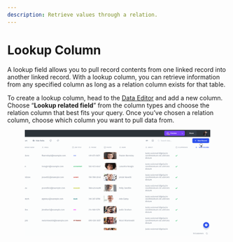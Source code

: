 ```yaml
---
description: Retrieve values through a relation.
---
```


# Lookup Column

A lookup field allows you to pull record contents from one linked record into another linked record. With a lookup column, you can retrieve information from any specified column as long as a relation column exists for that table.

To create a lookup column, head to the [Data Editor](./) and add a new column. Choose “**Lookup related field**” from the column types and choose the relation column that best fits your query. Once you’ve chosen a relation column, choose which column you want to pull data from.

<figure><img src="../../.gitbook/assets/lookup (1).gif" alt=""><figcaption></figcaption></figure>

